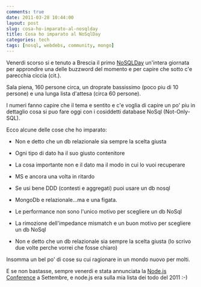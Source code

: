 ```yaml
---
comments: true
date: 2011-03-28 10:44:00
layout: post
slug: cosa-ho-imparato-al-nosqlday
title: Cosa ho imparato al NoSqlDay
categories: tech
tags: [nosql, webdebs, community, mongo]
---
```


Venerdi scorso si e tenuto a Brescia il primo [NoSQLDay](http://www.nosqlday.it) un'intera giornata per approndire una delle buzzword del momento e per capire che sotto c'e parecchia ciccia (cit.).




Sala piena, 160 persone circa, un droprate bassissimo (poco piu di 10 persone) e una lunga lista d'attesa (circa 60 persone).




I numeri fanno capire che il tema e sentito e c'e voglia di capire un po' piu in dettaglio cosa si puo fare oggi con i cosiddetti database NoSql (Not-Only-SQL).




Ecco alcune delle cose che ho imparato:






  * Non e detto che un db relazionale sia sempre la scelta giusta


  * Ogni tipo di dato ha il suo giusto contenitore


  * La cosa importante non e il dato ma il modo in cui lo vuoi recuperare


  * MS e ancora una volta in ritardo


  * Se usi bene DDD (contesti e aggregati) puoi usare un db nosql


  * MongoDb e relazionale...ma e una figata.


  * Le performance non sono l'unico motivo per scegliere un db NoSql


  * La rimozione dell'impedance mismatch e un buon motivo per scegliere un db NoSql


  * Non e detto che un db relazionale sia sempre la scelta giusta (lo scrivo due volte perche vorrei che fosse chiaro)




Insomma un bel po' di cose su cui ragionare in un mondo nuovo per molti.




E se non bastasse, sempre venerdi e stata annunciata la [Node.js Conference](nodejsconf.it) a Settembre, e node.js era sulla mia lista dei todo del 2011 :-)
